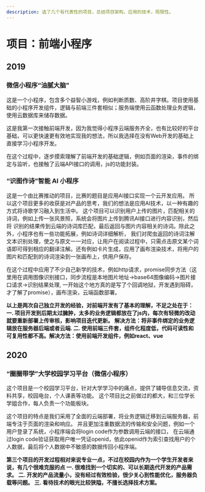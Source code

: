 ```yaml
---
description: 选了几个有代表性的项目，总结项目架构，应用的技术，局限性。
---
```


# 项目：前端小程序

## 2019

### 微信小程序“油腻大脑”

这是一个小程序，包含多个益智小游戏，例如判断质数、高阶井字棋。项目使用基础的小程序开发组件，逻辑与前端三件套相似；服务端使用云函数处理业务逻辑，使用云数据库来储存数据。

这是我第一次接触前端开发，因为我觉得小程序云端服务齐全，也有比较好的平台基础，可以更快速更有效地实现我的想法，所以我选择在没有Web开发的基础上直接学习小程序开发。

在这个过程中，逐步摸索理解了前端开发的基础逻辑，例如页面的渲染，事件的绑定与监听，也接触了云端API接口的调用，js的功能封装。

### “识图作诗”智能 AI 小程序

这是一个由比赛推动的项目，比赛的题目是应用AI接口实现一个云开发应用。 所以这个项目更多的收获是对产品的思考，我们的想法是应用AI技术，以一种有趣的方式将诗歌学习融入到生活中。 这个项目可以识别用户上传的图片，匹配相关的诗词，例如上传一张风景照，系统会将图片上传到腾讯AI接口进行内容识别，然后将 识别的结果传到云端的诗词库匹配，最后返回与图片内容相关的诗词。除此之外，小程序也有一些功能拓展，例如诗词详细解析， 我们对爬虫返回的诗词注解文本识别处理，使之与原文一一对应，让用户在阅读过程中，只需点击原文某个词语即可得到相应的翻译注解。还有例如卡片生成，应用了画布渲染技术，将用户的图片和匹配到的诗词渲染到一张画布上，供用户保存。

在这个过程中应用了不少自己新学的技术，例如http请求，promise同步方法（这里用在调用图像识别接口，同步流程是本地图片地址-&gt;base64图像编码-&gt;图片接口请求-&gt;识别结果处理, 一开始这个地方真的是写了个回调地狱，开发遇到阻碍，才了解了promise），画布渲染，云端函数部署。

**以上是两次自己独立开发的经验，对前端开发有了基本的理解，不足之处在于： 一. 项目开发到后期太过臃肿，太多的业务逻辑都放在了js内，每次有轻微的改动就要重新部署上传审核，影响项目迭代更新。 解决方法：将非事件绑定的业务逻辑放在服务器后端或者云端. 二. 使用前端三件套，组件化程度低，代码可读性和可复用性都不高。解决方法：使用前端开发组件，例如react、vue**

## 2020

### “圈圈带学”大学校园学习平台（微信小程序）

这个项目是一个校园学习平台，针对大学学习中的痛点，提供了辅导信息交流，资料共享，校园电台，个人课表等功能。 这个项目比之前做过的都大，和三位学长学姐合作，每人负责一个功能板块。

这个项目的特点是我们采用了全面的云端部署，将业务逻辑迁移到云端服务器，前端专注于页面的渲染和响应。 并且更加注重数据流的传输和安全问题，例如一个用户登录了系统，小程序端会将login code作为参数调用云端的接口， 在云端通过login code验证获取用户唯一凭证openid，依此openid作为索引查找用户的个人数据，最后将个人数据中不敏感的数据传回小程序端。

**第三个项目的开发过程相对来说专业一点，不过在校园内作为一个学生开发者来说，有几个很难克服的点 一. 很难找到一个切实的、可以长期迭代开发的产品需求。 二. 开发的产品流量小，没有经过有效检验，很少关心到性能优化，服务器负载等问题。 三. 看待技术的眼光比较狭隘，不擅长选择技术方案。**

